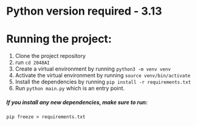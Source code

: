 # Python version required - 3.13

# Running the project:

1. Clone the project repository
2. run `cd 2048AI`
3. Create a virtual environment by running `python3 -m venv venv`
4. Activate the virtual environment by running `source venv/bin/activate`
5. Install the dependencies by running `pip install -r requirements.txt`
6. Run `python main.py` which is an entry point. 

##### If you install any new dependencies, make sure to run:
`pip freeze > requirements.txt`

